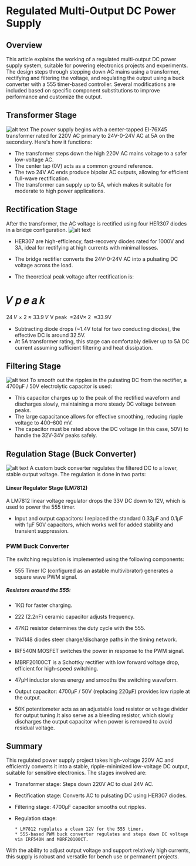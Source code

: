 # Regulated Multi-Output DC Power Supply
## Overview
This article explains the working of a regulated multi-output DC power supply system, suitable for powering electronics projects and experiments. The design steps through stepping down AC mains using a transformer, rectifying and filtering the voltage, and regulating the output using a buck converter with a 555 timer-based controller. Several modifications are included based on specific component substitutions to improve performance and customize the output.

## **Transformer Stage**
![alt text](image-10.png)
The power supply begins with a center-tapped EI-76X45 transformer rated for 220V AC primary to 24V-0-24V AC at 5A on the secondary. Here's how it functions:

* The transformer steps down the high 220V AC mains voltage to a safer low-voltage AC.
* The center tap (0V) acts as a common ground reference.
* The two 24V AC ends produce bipolar AC outputs, allowing for efficient full-wave rectification.
* The transformer can supply up to 5A, which makes it suitable for moderate to high power applications.

## **Rectification Stage**
After the transformer, the AC voltage is rectified using four HER307 diodes in a bridge configuration.
![alt text](image-11.png)

* HER307 are high-efficiency, fast-recovery diodes rated for 1000V and 3A, ideal for rectifying at high currents with minimal losses.
* The bridge rectifier converts the 24V-0-24V AC into a pulsating DC voltage across the load.

* The theoretical peak voltage after rectification is:

𝑉
𝑝
𝑒
𝑎
𝑘
=
24
𝑉
×
2
≈
33.9
𝑉
V 
peak
​
 =24V× 
2
​
 ≈33.9V
* Subtracting diode drops (~1.4V total for two conducting diodes), the effective DC is around 32.5V.
* At 5A transformer rating, this stage can comfortably deliver up to 5A DC current assuming sufficient filtering and heat dissipation.

## **Filtering Stage**
![alt text](image-12.png)
To smooth out the ripples in the pulsating DC from the rectifier, a 4700µF / 50V electrolytic capacitor is used:

* This capacitor charges up to the peak of the rectified waveform and discharges slowly, maintaining a more steady DC voltage between peaks.
* The large capacitance allows for effective smoothing, reducing ripple voltage to 400–600 mV.
* The capacitor must be rated above the DC voltage (in this case, 50V) to handle the 32V-34V peaks safely.

## **Regulation Stage (Buck Converter)**
![alt text](image-9.png)
A custom buck converter regulates the filtered DC to a lower, stable output voltage. The regulation is done in two parts:

#### **Linear Regulator Stage (LM7812)**
A LM7812 linear voltage regulator drops the 33V DC down to 12V, which is used to power the 555 timer.

* Input and output capacitors: I replaced the standard 0.33µF and 0.1µF with 1µF 50V capacitors, which works well for added stability and transient suppression.

### **PWM Buck Converter**
The switching regulation is implemented using the following components:

* 555 Timer IC (configured as an astable multivibrator) generates a square wave PWM signal.

##### Resistors around the 555:

* 1KΩ for faster charging.
* 222 (2.2nF) ceramic capacitor adjusts frequency.
* 47KΩ resistor determines the duty cycle with the 555.
* 1N4148 diodes steer charge/discharge paths in the timing network.

* IRF540N MOSFET switches the power in response to the PWM signal.
* MBRF20100CT is a Schottky rectifier with low forward voltage drop, efficient for high-speed switching.
* 47µH inductor stores energy and smooths the switching waveform.
* Output capacitor: 4700µF / 50V (replacing 220µF) provides low ripple at the output.
* 50K potentiometer acts as an adjustable load resistor or voltage divider for output tuning.It also serve as a bleeding resistor, which slowly discharges the output capacitor when power is removed to avoid residual voltage.

## Summary
This regulated power supply project takes high-voltage 220V AC and efficiently converts it into a stable, ripple-minimized low-voltage DC output, suitable for sensitive electronics. The stages involved are:

* Transformer stage: Steps down 220V AC to dual 24V AC.
* Rectification stage: Converts AC to pulsating DC using HER307 diodes.
* Filtering stage: 4700µF capacitor smooths out ripples.
* Regulation stage:

      * LM7812 regulates a clean 12V for the 555 timer.
      * 555-based PWM buck converter regulates and steps down DC voltage via IRF540N and MBRF20100CT.

With the ability to adjust output voltage and support relatively high currents, this supply is robust and versatile for bench use or permanent projects.